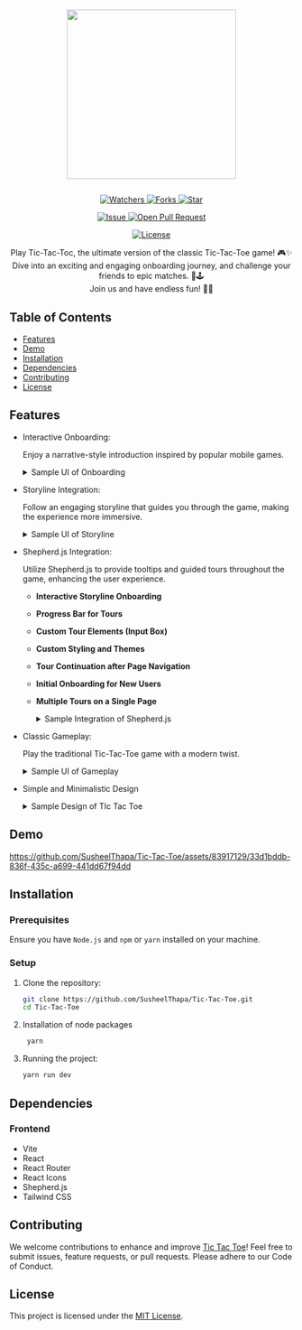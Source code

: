 # <p align="center"><img src="https://github.com/SusheelThapa/Tic-Tac-Toe/assets/83917129/5c1265e5-66d5-4e7c-8455-b37d1fc2c555" width=300 /></p>

<p align="center">
    <p align="center">
        <a href="https://github.com/SusheelThapa/Tic-Tac-Toe/" target="blank">
            <img src="https://img.shields.io/github/watchers/SusheelThapa/Tic-Tac-Toe?style=for-the-badge&logo=appveyor" alt="Watchers"/>
        </a>
        <a href="https://github.com/SusheelThapa/Tic-Tac-Toe/fork" target="blank">
            <img src="https://img.shields.io/github/forks/SusheelThapa/Tic-Tac-Toe?style=for-the-badge&logo=appveyor" alt="Forks"/>
        </a>
        <a href="https://github.com/SusheelThapa/Tic-Tac-Toe/stargazers" target="blank">
            <img src="https://img.shields.io/github/stars/SusheelThapa/Tic-Tac-Toe?style=for-the-badge&logo=appveyor" alt="Star"/>
        </a>
    </p>
    <p align="center">
        <a href="https://github.com/SusheelThapa/Tic-Tac-Toe/issues" target="blank">
            <img src="https://img.shields.io/github/issues/SusheelThapa/Tic-Tac-Toe.svg?style=for-the-badge&logo=appveyor" alt="Issue"/>
        </a>
        <a href="https://github.com/SusheelThapa/Tic-Tac-Toe/pulls" target="blank">
            <img src="https://img.shields.io/github/issues-pr/SusheelThapa/Tic-Tac-Toe.svg?style=for-the-badge&logo=appveyor" alt="Open Pull Request"/>
        </a>
    </p>
    <p align="center">
        <a href="https://github.com/SusheelThapa/Tic-Tac-Toe/blob/master/LICENSE" target="blank">
            <img src="https://img.shields.io/github/license/SusheelThapa/Tic-Tac-Toe?style=for-the-badge&logo=appveyor" alt="License" />
        </a>
    </p>
</p>

<p align="center">
    Play Tic-Tac-Toc, the ultimate version of the classic Tic-Tac-Toe game! 🎮✨<br/>
    Dive into an exciting and engaging onboarding journey, and challenge your friends to epic matches. 🌟🕹️<br>
    Join us and have endless fun! 🎉😃
</p>

## Table of Contents

- [Features](#features)
- [Demo](#demo)
- [Installation](#installation)
- [Dependencies](#dependencies)
- [Contributing](#contributing)
- [License](#license)

## Features

- Interactive Onboarding:

  Enjoy a narrative-style introduction inspired by popular mobile games.

    <details>
        <summary> Sample UI of Onboarding </summary>
        <img src="https://github.com/SusheelThapa/Tic-Tac-Toe/assets/83917129/350bf675-8c72-47a9-a5cb-3d909c4ff52e" width=750/>
    </details>

- Storyline Integration:

  Follow an engaging storyline that guides you through the game, making the experience more immersive.

    <details>
        <summary> Sample UI of Storyline </summary>
        <img src="https://github.com/SusheelThapa/Tic-Tac-Toe/assets/83917129/37978d5a-20c3-4671-b3ce-dff5d149494d" width=750/>
    </details>

- Shepherd.js Integration:

  Utilize Shepherd.js to provide tooltips and guided tours throughout the game, enhancing the user experience.

  - **Interactive Storyline Onboarding**
  - **Progress Bar for Tours**
  - **Custom Tour Elements (Input Box)**
  - **Custom Styling and Themes**
  - **Tour Continuation after Page Navigation**
  - **Initial Onboarding for New Users**
  - **Multiple Tours on a Single Page**

    <details>
        <summary> Sample Integration of Shepherd.js </summary>
        <img src="https://github.com/SusheelThapa/Tic-Tac-Toe/assets/83917129/00d3504d-afef-4968-8458-16340b47ae53" width=750/>
        <img src="https://github.com/SusheelThapa/Tic-Tac-Toe/assets/83917129/e8230129-302c-49f2-bfec-47bfa1074441" width=750/>
        <img src="https://github.com/SusheelThapa/Tic-Tac-Toe/assets/83917129/e1fc3b59-cc84-44d6-ace8-02f65ecd3510" width=750/>
        <img src="https://github.com/SusheelThapa/Tic-Tac-Toe/assets/83917129/47a197bc-6f86-49b0-930b-8a1c6499e525" width=750/>
    </details>

- Classic Gameplay:

  Play the traditional Tic-Tac-Toe game with a modern twist.

    <details>
        <summary> Sample UI of Gameplay </summary>
        <img src="https://github.com/SusheelThapa/Tic-Tac-Toe/assets/83917129/92ae86ec-5b1b-48dc-888c-6a32af7f7f88" width=750/>
    </details>

- Simple and Minimalistic Design

    <details>
        <summary> Sample Design of TIc Tac Toe </summary>
        <img src="https://github.com/SusheelThapa/Tic-Tac-Toe/assets/83917129/1593c9eb-d99d-42a7-a75e-81a70245df87" width=750/        
        <img src="https://github.com/SusheelThapa/Tic-Tac-Toe/assets/83917129/c5071e17-203c-4d33-81e5-205668e6d883" width=750/>       
        <img src="https://github.com/SusheelThapa/Tic-Tac-Toe/assets/83917129/14abe5dd-44d4-4999-bb18-bb9942707a66" width=750>        
        <img src="https://github.com/SusheelThapa/Tic-Tac-Toe/assets/83917129/337d7360-9558-4f0b-88e6-c745acd7b166" width=750/>
    </details>

## Demo

https://github.com/SusheelThapa/Tic-Tac-Toe/assets/83917129/33d1bddb-836f-435c-a699-441dd67f94dd

## Installation

### Prerequisites

Ensure you have `Node.js` and `npm` or `yarn` installed on your machine.

### Setup

1. Clone the repository:

   ```bash
   git clone https://github.com/SusheelThapa/Tic-Tac-Toe.git
   cd Tic-Tac-Toe
   ```

2. Installation of node packages

   ```bash
    yarn
   ```

3. Running the project:

   ```bash
   yarn run dev
   ```

## Dependencies

### Frontend

- Vite
- React
- React Router
- React Icons
- Shepherd.js
- Tailwind CSS

## Contributing

We welcome contributions to enhance and improve [Tic Tac Toe](CONTRIBUTING.md)! Feel free to submit issues, feature requests, or pull requests. Please adhere to our Code of Conduct.

## License

This project is licensed under the [MIT License](/LICENSE).

